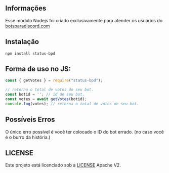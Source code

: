 ## Informações 

Esse módulo Nodejs foi criado exclusivamente para atender os usuários do [botsparadiscord.com](https://botsparadiscord.com/)


## Instalação

```
npm install status-bpd
```

## Forma de uso no JS:

```js
const { getVotes } = require("status-bpd");

// retorna o total de votos do seu bot.
const botid = ''; // id de seu bot.
const votes = await getVotes(botid);
console.log(votes); // retorna o total de votos de seu bot.
```

## Possíveis Erros
O único erro possível é você ter colocado o ID do bot errado. (no caso você é o burro da história.)

## LICENSE
Este projeto está licenciado sob a [LICENSE](LICENSE) Apache V2.

